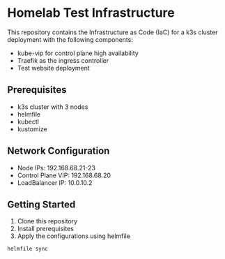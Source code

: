 # Homelab Test Infrastructure

This repository contains the Infrastructure as Code (IaC) for a k3s cluster deployment with the following components:

- kube-vip for control plane high availability
- Traefik as the ingress controller
- Test website deployment

## Prerequisites

- k3s cluster with 3 nodes
- helmfile
- kubectl
- kustomize

## Network Configuration

- Node IPs: 192.168.68.21-23
- Control Plane VIP: 192.168.68.20
- LoadBalancer IP: 10.0.10.2

## Getting Started

1. Clone this repository
2. Install prerequisites
3. Apply the configurations using helmfile

```bash
helmfile sync
```